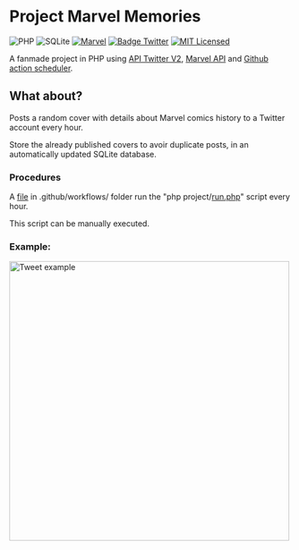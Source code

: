 # Project Marvel Memories

![PHP](https://img.shields.io/badge/PHP-v8.1-828cb7.svg?style=flat-square&logo=php)
![SQLite](https://img.shields.io/static/v1?style=flat-square&message=SQLite&color=003B57&logo=SQLite&logoColor=FFFFFF&label=)
[![Marvel](https://img.shields.io/badge/Marvel%20API-828cb7.svg?color=FF2D20)](https://developer.marvel.com/)
[![Badge Twitter](https://img.shields.io/badge/Twitter%20API-v2-828cb7.svg?style=flat-square&logo=twitter&color=1DA1F2)](https://developer.twitter.com/en/docs/twitter-api)
[![MIT Licensed](https://img.shields.io/github/license/noweh/project-marvel-memories)](licence.md)

A fanmade project in PHP using [API Twitter V2](https://github.com/noweh/twitter-api-v2-php), [Marvel API](https://developer.marvel.com/) and [Github action scheduler](https://github.com/marketplace/actions/schedule-job-action).

## What about?

Posts a random cover with details about Marvel comics history to a Twitter account every hour.

Store the already published covers to avoir duplicate posts, in an automatically updated SQLite database.

### Procedures

A [file](.github/workflows/run-schedule.yml) in .github/workflows/ folder run the "php project/[run.php](project/run.php)" script every hour.

This script can be manually executed.


### Example:

<div>
    <a href="https://twitter.com/SteveBOTgers/status/1468969530781175816">
        <img alt="Tweet example" width="500px" src="https://raw.githubusercontent.com/noweh/project-marvel-memories/master/assets/tweet-example.png" />
    </a>
</div>
